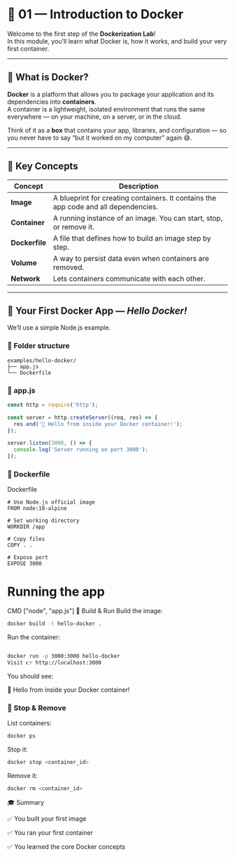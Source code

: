 # 🐳 01 — Introduction to Docker

Welcome to the first step of the **Dockerization Lab**!  
In this module, you’ll learn what Docker is, how it works, and build your very first container.

---

## 🧠 What is Docker?

**Docker** is a platform that allows you to package your application and its dependencies into **containers**.  
A container is a lightweight, isolated environment that runs the same everywhere — on your machine, on a server, or in the cloud.

Think of it as a **box** that contains your app, libraries, and configuration — so you never have to say “but it worked on my computer” again 😅.

---

## 🧩 Key Concepts

| Concept | Description |
|----------|-------------|
| **Image** | A blueprint for creating containers. It contains the app code and all dependencies. |
| **Container** | A running instance of an image. You can start, stop, or remove it. |
| **Dockerfile** | A file that defines how to build an image step by step. |
| **Volume** | A way to persist data even when containers are removed. |
| **Network** | Lets containers communicate with each other. |

---

## 🧪 Your First Docker App — *Hello Docker!*

We’ll use a simple Node.js example.

### 📁 Folder structure
```
examples/hello-docker/
├── app.js
└── Dockerfile
```
### 🧰 app.js

```js
const http = require('http');

const server = http.createServer((req, res) => {
  res.end('👋 Hello from inside your Docker container!');
});

server.listen(3000, () => {
  console.log('Server running on port 3000');
});
```

### 🐳 Dockerfile
Dockerfile
```ymal
# Use Node.js official image
FROM node:18-alpine

# Set working directory
WORKDIR /app

# Copy files
COPY . .

# Expose port
EXPOSE 3000
```
# Running the app
CMD ["node", "app.js"]
🚀 Build & Run
Build the image:
```bash
docker build -t hello-docker .
```
Run the container:

```bash

docker run -p 3000:3000 hello-docker
Visit 👉 http://localhost:3000
```
You should see:

👋 Hello from inside your Docker container!

### 🧹 Stop & Remove
List containers:

```bash
docker ps
```
Stop it:

```bash
docker stop <container_id>
```
Remove it:

```bash
docker rm <container_id>
```
🎓 Summary

✅ You built your first image

✅ You ran your first container

✅ You learned the core Docker concepts

